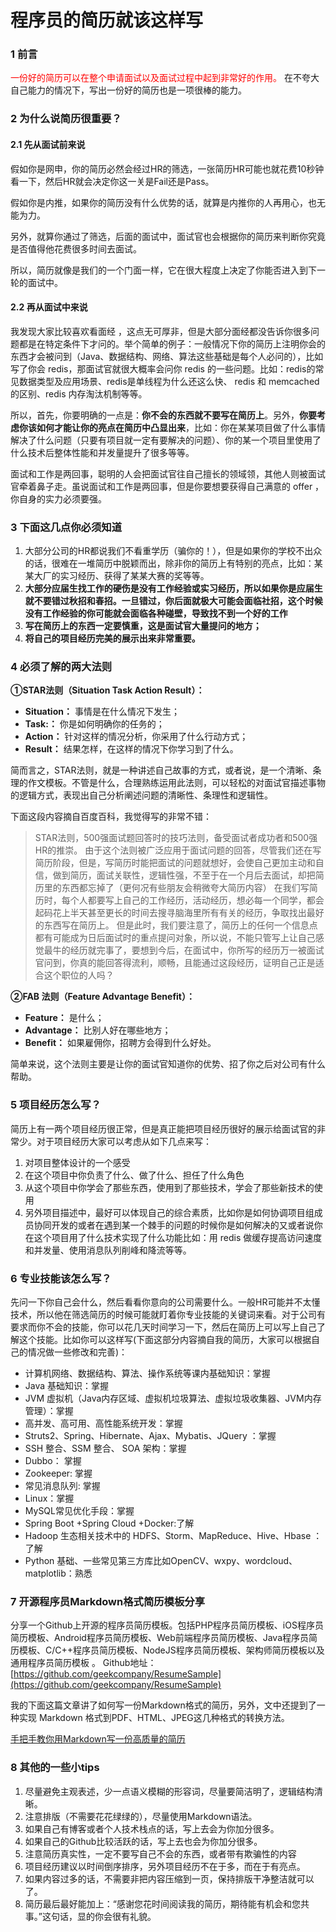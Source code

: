 # 程序员的简历就该这样写

### 1 前言
<font color="red">一份好的简历可以在整个申请面试以及面试过程中起到非常好的作用。</font> 在不夸大自己能力的情况下，写出一份好的简历也是一项很棒的能力。

###  2 为什么说简历很重要？

#### 2.1 先从面试前来说

假如你是网申，你的简历必然会经过HR的筛选，一张简历HR可能也就花费10秒钟看一下，然后HR就会决定你这一关是Fail还是Pass。

假如你是内推，如果你的简历没有什么优势的话，就算是内推你的人再用心，也无能为力。

另外，就算你通过了筛选，后面的面试中，面试官也会根据你的简历来判断你究竟是否值得他花费很多时间去面试。

所以，简历就像是我们的一个门面一样，它在很大程度上决定了你能否进入到下一轮的面试中。

####  2.2 再从面试中来说

我发现大家比较喜欢看面经 ，这点无可厚非，但是大部分面经都没告诉你很多问题都是在特定条件下才问的。举个简单的例子：一般情况下你的简历上注明你会的东西才会被问到（Java、数据结构、网络、算法这些基础是每个人必问的），比如写了你会 redis，那面试官就很大概率会问你 redis 的一些问题。比如：redis的常见数据类型及应用场景、redis是单线程为什么还这么快、 redis 和 memcached 的区别、redis 内存淘汰机制等等。

所以，首先，你要明确的一点是：**你不会的东西就不要写在简历上**。另外，**你要考虑你该如何才能让你的亮点在简历中凸显出来**，比如：你在某某项目做了什么事情解决了什么问题（只要有项目就一定有要解决的问题）、你的某一个项目里使用了什么技术后整体性能和并发量提升了很多等等。

面试和工作是两回事，聪明的人会把面试官往自己擅长的领域领，其他人则被面试官牵着鼻子走。虽说面试和工作是两回事，但是你要想要获得自己满意的 offer ，你自身的实力必须要强。

### 3 下面这几点你必须知道

1.  大部分公司的HR都说我们不看重学历（骗你的！），但是如果你的学校不出众的话，很难在一堆简历中脱颖而出，除非你的简历上有特别的亮点，比如：某某大厂的实习经历、获得了某某大赛的奖等等。
2. **大部分应届生找工作的硬伤是没有工作经验或实习经历，所以如果你是应届生就不要错过秋招和春招。一旦错过，你后面就极大可能会面临社招，这个时候没有工作经验的你可能就会面临各种碰壁，导致找不到一个好的工作**
3. **写在简历上的东西一定要慎重，这是面试官大量提问的地方；**
4.  **将自己的项目经历完美的展示出来非常重要。**

### 4  必须了解的两大法则


**①STAR法则（Situation Task Action Result）：**

- **Situation：** 事情是在什么情况下发生；
- **Task:：** 你是如何明确你的任务的；
- **Action：** 针对这样的情况分析，你采用了什么行动方式；
- **Result：** 结果怎样，在这样的情况下你学习到了什么。

简而言之，STAR法则，就是一种讲述自己故事的方式，或者说，是一个清晰、条理的作文模板。不管是什么，合理熟练运用此法则，可以轻松的对面试官描述事物的逻辑方式，表现出自己分析阐述问题的清晰性、条理性和逻辑性。

下面这段内容摘自百度百科，我觉得写的非常不错：

> STAR法则，500强面试题回答时的技巧法则，备受面试者成功者和500强HR的推崇。
由于这个法则被广泛应用于面试问题的回答，尽管我们还在写简历阶段，但是，写简历时能把面试的问题就想好，会使自己更加主动和自信，做到简历，面试关联性，逻辑性强，不至于在一个月后去面试，却把简历里的东西都忘掉了（更何况有些朋友会稍微夸大简历内容）
在我们写简历时，每个人都要写上自己的工作经历，活动经历，想必每一个同学，都会起码花上半天甚至更长的时间去搜寻脑海里所有有关的经历，争取找出最好的东西写在简历上。
但是此时，我们要注意了，简历上的任何一个信息点都有可能成为日后面试时的重点提问对象，所以说，不能只管写上让自己感觉最牛的经历就完事了，要想到今后，在面试中，你所写的经历万一被面试官问到，你真的能回答得流利，顺畅，且能通过这段经历，证明自己正是适合这个职位的人吗？

**②FAB 法则（Feature Advantage Benefit）：**

- **Feature：** 是什么；
- **Advantage：** 比别人好在哪些地方；
- **Benefit：** 如果雇佣你，招聘方会得到什么好处。

简单来说，这个法则主要是让你的面试官知道你的优势、招了你之后对公司有什么帮助。

### 5 项目经历怎么写？

简历上有一两个项目经历很正常，但是真正能把项目经历很好的展示给面试官的非常少。对于项目经历大家可以考虑从如下几点来写：

1. 对项目整体设计的一个感受
2. 在这个项目中你负责了什么、做了什么、担任了什么角色
3. 从这个项目中你学会了那些东西，使用到了那些技术，学会了那些新技术的使用
4. 另外项目描述中，最好可以体现自己的综合素质，比如你是如何协调项目组成员协同开发的或者在遇到某一个棘手的问题的时候你是如何解决的又或者说你在这个项目用了什么技术实现了什么功能比如：用 redis 做缓存提高访问速度和并发量、使用消息队列削峰和降流等等。

### 6 专业技能该怎么写？
先问一下你自己会什么，然后看看你意向的公司需要什么。一般HR可能并不太懂技术，所以他在筛选简历的时候可能就盯着你专业技能的关键词来看。对于公司有要求而你不会的技能，你可以花几天时间学习一下，然后在简历上可以写上自己了解这个技能。比如你可以这样写(下面这部分内容摘自我的简历，大家可以根据自己的情况做一些修改和完善)：

- 计算机网络、数据结构、算法、操作系统等课内基础知识：掌握
- Java 基础知识：掌握
- JVM 虚拟机（Java内存区域、虚拟机垃圾算法、虚拟垃圾收集器、JVM内存管理）：掌握
- 高并发、高可用、高性能系统开发：掌握
- Struts2、Spring、Hibernate、Ajax、Mybatis、JQuery ：掌握
- SSH 整合、SSM 整合、 SOA 架构：掌握
- Dubbo： 掌握
- Zookeeper: 掌握
- 常见消息队列: 掌握
- Linux：掌握
- MySQL常见优化手段：掌握 
- Spring Boot +Spring Cloud +Docker:了解
- Hadoop 生态相关技术中的 HDFS、Storm、MapReduce、Hive、Hbase ：了解
- Python 基础、一些常见第三方库比如OpenCV、wxpy、wordcloud、matplotlib：熟悉

### 7 开源程序员Markdown格式简历模板分享

分享一个Github上开源的程序员简历模板。包括PHP程序员简历模板、iOS程序员简历模板、Android程序员简历模板、Web前端程序员简历模板、Java程序员简历模板、C/C++程序员简历模板、NodeJS程序员简历模板、架构师简历模板以及通用程序员简历模板 。
Github地址：[https://github.com/geekcompany/ResumeSample](https://github.com/geekcompany/ResumeSample)


我的下面这篇文章讲了如何写一份Markdown格式的简历，另外，文中还提到了一种实现 Markdown 格式到PDF、HTML、JPEG这几种格式的转换方法。

[手把手教你用Markdown写一份高质量的简历](https://mp.weixin.qq.com/s?__biz=MzU4NDQ4MzU5OA==&mid=2247484347&idx=1&sn=a986ea7e199871999a5257bd3ed78be1&chksm=fd9855dacaefdccc2c5d5f8f79c4aa1b608ad5b42936bccaefb99a850a2e6e8e2e910e1b3153&token=719595858&lang=zh_CN#rd)

### 8 其他的一些小tips

1. 尽量避免主观表述，少一点语义模糊的形容词，尽量要简洁明了，逻辑结构清晰。
2. 注意排版（不需要花花绿绿的），尽量使用Markdown语法。
3. 如果自己有博客或者个人技术栈点的话，写上去会为你加分很多。
4. 如果自己的Github比较活跃的话，写上去也会为你加分很多。
5. 注意简历真实性，一定不要写自己不会的东西，或者带有欺骗性的内容
6. 项目经历建议以时间倒序排序，另外项目经历不在于多，而在于有亮点。
7. 如果内容过多的话，不需要非把内容压缩到一页，保持排版干净整洁就可以了。
8. 简历最后最好能加上：“感谢您花时间阅读我的简历，期待能有机会和您共事。”这句话，显的你会很有礼貌。
